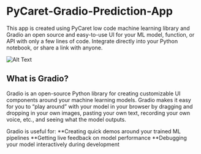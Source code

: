 # PyCaret-Gradio-Prediction-App
This app is created using PyCaret low code machine learning library and Gradio an open source and easy-to-use UI for your ML model, function, or API with only a few lines of code. Integrate directly into your Python notebook, or share a link with anyone.

![Alt Text](https://github.com/skappal7/PyCaret-Gradio-Prediction-App/blob/main/PyCaret%20Gradio.gif)

## What is Gradio?
Gradio is an open-source Python library for creating customizable UI components around your machine learning models. Gradio makes it easy for you to “play around” with your model in your browser by dragging and dropping in your own images, pasting your own text, recording your own voice, etc., and seeing what the model outputs.

Gradio is useful for:
**Creating quick demos around your trained ML pipelines
**Getting live feedback on model performance
**Debugging your model interactively during development

